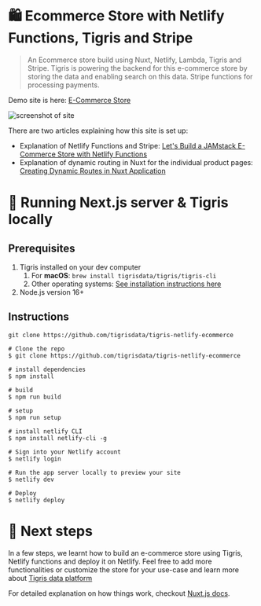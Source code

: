 # 🛍 Ecommerce Store with Netlify Functions, Tigris and Stripe

> An Ecommerce store build using Nuxt, Netlify, Lambda, Tigris and Stripe. 
> Tigris is powering the backend for this e-commerce store by storing the data and enabling search on this data. 
> Stripe functions for processing payments.

Demo site is here: [E-Commerce Store](https://ecommerce-netlify.netlify.com/)

![screenshot of site](https://s3-us-west-2.amazonaws.com/s.cdpn.io/28963/ecommerce-screenshot.jpg "E-Commerce Netlify Site")

There are two articles explaining how this site is set up:
* Explanation of Netlify Functions and Stripe: [Let's Build a JAMstack E-Commerce Store with Netlify Functions](https://css-tricks.com/lets-build-a-jamstack-e-commerce-store-with-netlify-functions/)
* Explanation of dynamic routing in Nuxt for the individual product pages: [Creating Dynamic Routes in Nuxt Application](https://css-tricks.com/creating-dynamic-routes-in-a-nuxt-application/)


# 📖 Running Next.js server & Tigris locally

## Prerequisites

1. Tigris installed on your dev computer
   1. For **macOS**: `brew install tigrisdata/tigris/tigris-cli`
   2. Other operating systems: [See installation instructions here](https://docs.tigrisdata.com/cli/installation)
2. Node.js version 16+

## Instructions
```shell
git clone https://github.com/tigrisdata/tigris-netlify-ecommerce
```

``` shell
# Clone the repo
$ git clone https://github.com/tigrisdata/tigris-netlify-ecommerce

# install dependencies
$ npm install

# build
$ npm run build

# setup
$ npm run setup
 
# install netlify CLI
$ npm install netlify-cli -g

# Sign into your Netlify account
$ netlify login

# Run the app server locally to preview your site
$ netlify dev

# Deploy
$ netlify deploy
```

# 🚀 Next steps

In a few steps, we learnt how to build an e-commerce store using Tigris, Netlify functions and deploy it on Netlify. Feel
free to add more functionalities or customize the store for your use-case and learn more about 
[Tigris data platform](https://docs.tigrisdata.com/overview/) 

For detailed explanation on how things work, checkout [Nuxt.js docs](https://nuxtjs.org).
